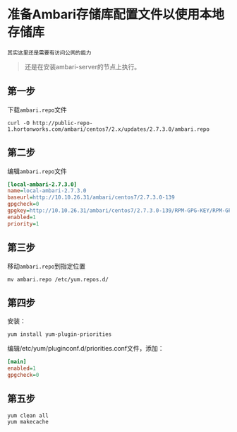 准备Ambari存储库配置文件以使用本地存储库
===================================================================================
```
其实这里还是需要有访问公网的能力
```
> 还是在安装ambari-server的节点上执行。

## 第一步
下载`ambari.repo`文件
```shell 
curl -O http://public-repo-1.hortonworks.com/ambari/centos7/2.x/updates/2.7.3.0/ambari.repo
```

## 第二步
编辑`ambari.repo`文件
```ini
[local-ambari-2.7.3.0]
name=local-ambari-2.7.3.0
baseurl=http://10.10.26.31/ambari/centos7/2.7.3.0-139
gpgcheck=0
gpgkey=http://10.10.26.31/ambari/centos7/2.7.3.0-139/RPM-GPG-KEY/RPM-GPG-KEY-Jenkins
enabled=1
priority=1
```

## 第三步
移动`ambari.repo`到指定位置
```shell 
mv ambari.repo /etc/yum.repos.d/
```

## 第四步
安装：
```shell
yum install yum-plugin-priorities
```
编辑/etc/yum/pluginconf.d/priorities.conf文件，添加：
```ini
[main]
enabled=1
gpgcheck=0
```

## 第五步
```
yum clean all
yum makecache
```
